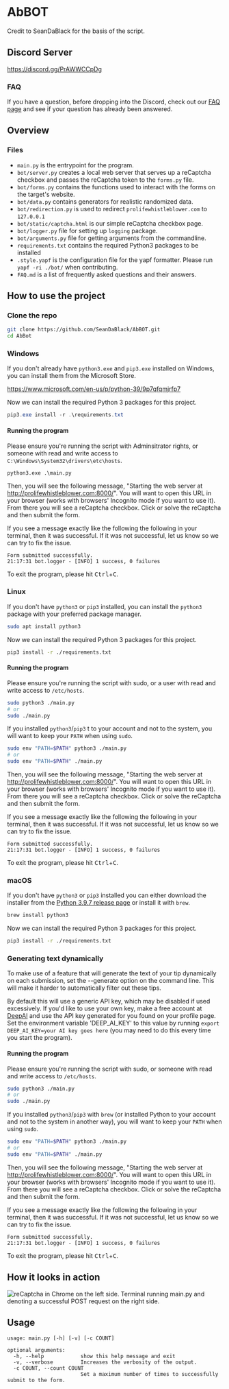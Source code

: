 # AbBOT

Credit to SeanDaBlack for the basis of the script.

## Discord Server

https://discord.gg/PrAWWCCpDg

### FAQ

If you have a question, before dropping into the Discord, check out our [FAQ page](https://github.com/SeanDaBlack/AbBOT/blob/main/FAQ.md) and see if your question has already been answered.

## Overview

### Files

- `main.py` is the entrypoint for the program.
- `bot/server.py` creates a local web server that serves up a reCaptcha checkbox and passes the reCaptcha token to the `forms.py` file.
- `bot/forms.py` contains the functions used to interact with the forms on the target's website.
- `bot/data.py` contains generators for realistic randomized data.
- `bot/redirection.py` is used to redirect `prolifewhistleblower.com` to `127.0.0.1`
- `bot/static/captcha.html` is our simple reCaptcha checkbox page.
- `bot/logger.py` file for setting up `logging` package.
- `bot/arguments.py` file for getting arguments from the commandline.
- `requirements.txt` contains the required Python3 packages to be installed
- `.style.yapf` is the configuration file for the yapf formatter. Please run `yapf -ri ./bot/` when contributing.
- `FAQ.md` is a list of frequently asked questions and their answers.

## How to use the project

### Clone the repo

```bash
git clone https://github.com/SeanDaBlack/AbBOT.git
cd AbBot
```

### Windows

If you don't already have `python3.exe` and `pip3.exe` installed on Windows, you can install them from the Microsoft Store.

https://www.microsoft.com/en-us/p/python-39/9p7qfqmjrfp7

Now we can install the required Python 3 packages for this project.

```powershell
pip3.exe install -r .\requirements.txt
```

#### Running the program

Please ensure you're running the script with Adminsitrator rights, or someone with read and write access to `C:\Windows\System32\drivers\etc\hosts`.

```
python3.exe .\main.py
```

Then, you will see the following message, "Starting the web server at http://prolifewhistleblower.com:8000/". You will want to open this URL in your browser (works with browsers' Incognito mode if you want to use it). From there you will see a reCaptcha checkbox. Click or solve the reCaptcha and then submit the form.

If you see a message exactly like the following the following in your terminal, then it was successful. If it was not successful, let us know so we can try to fix the issue.

```text
Form submitted successfully.
21:17:31 bot.logger - [INFO] 1 success, 0 failures
```

To exit the program, please hit <kbd>Ctrl</kbd>+<kbd>C</kbd>.

### Linux

If you don't have `python3` or `pip3` installed, you can install the `python3` package with your preferred package manager.

```bash
sudo apt install python3
```

Now we can install the required Python 3 packages for this project.

```bash
pip3 install -r ./requirements.txt
```

#### Running the program

Please ensure you're running the script with sudo, or a user with read and write access to `/etc/hosts`.

```bash
sudo python3 ./main.py
# or
sudo ./main.py
```

If you installed `python3`/`pip3` t to your account and not to the system, you will want to keep your `PATH` when using `sudo`.

```bash
sudo env "PATH=$PATH" python3 ./main.py
# or
sudo env "PATH=$PATH" ./main.py
```

Then, you will see the following message, "Starting the web server at http://prolifewhistleblower.com:8000/". You will want to open this URL in your browser (works with browsers' Incognito mode if you want to use it). From there you will see a reCaptcha checkbox. Click or solve the reCaptcha and then submit the form.

If you see a message exactly like the following the following in your terminal, then it was successful. If it was not successful, let us know so we can try to fix the issue.

```text
Form submitted successfully.
21:17:31 bot.logger - [INFO] 1 success, 0 failures
```

To exit the program, please hit <kbd>Ctrl</kbd>+<kbd>C</kbd>.

### macOS

If you don't have `python3` or `pip3` installed you can either download the installer from the [Python 3.9.7 release page](https://www.python.org/downloads/release/python-397/) or install it with `brew`.

```bash
brew install python3
```

Now we can install the required Python 3 packages for this project.

```bash
pip3 install -r ./requirements.txt
```

### Generating text dynamically

To make use of a feature that will generate the text of your tip dynamically on each submission, set the --generate option on the command line. This will make it harder to automatically filter out these tips.

By default this will use a generic API key, which may be disabled if used excessively. If you'd like to use your own key, make a free account at [DeepAI](https://deepai.org/machine-learning-model/text-generator) and use the API key generated for you found on your profile page. Set the environment variable 'DEEP_AI_KEY' to this value by running `export DEEP_AI_KEY=your AI key goes here` (you may need to do this every time you start the program). 

#### Running the program

Please ensure you're running the script with sudo, or someone with read and write access to `/etc/hosts`.

```bash
sudo python3 ./main.py
# or
sudo ./main.py
```

If you installed `python3`/`pip3` with `brew` (or installed Python to your account and not to the system in another way), you will want to keep your `PATH` when using `sudo`.

```bash
sudo env "PATH=$PATH" python3 ./main.py
# or
sudo env "PATH=$PATH" ./main.py
```

Then, you will see the following message, "Starting the web server at http://prolifewhistleblower.com:8000/". You will want to open this URL in your browser (works with browsers' Incognito mode if you want to use it). From there you will see a reCaptcha checkbox. Click or solve the reCaptcha and then submit the form.

If you see a message exactly like the following the following in your terminal, then it was successful. If it was not successful, let us know so we can try to fix the issue.

```text
Form submitted successfully.
21:17:31 bot.logger - [INFO] 1 success, 0 failures
```

To exit the program, please hit <kbd>Ctrl</kbd>+<kbd>C</kbd>.

## How it looks in action

![reCaptcha in Chrome on the left side. Terminal running main.py and denoting a successful POST request on the right side.](https://cdn.discordapp.com/attachments/883159187666919549/883350251833028668/unknown.png)

## Usage

```text
usage: main.py [-h] [-v] [-c COUNT]

optional arguments:
  -h, --help            show this help message and exit
  -v, --verbose         Increases the verbosity of the output.
  -c COUNT, --count COUNT
                        Set a maximum number of times to successfully submit to the form.
```
